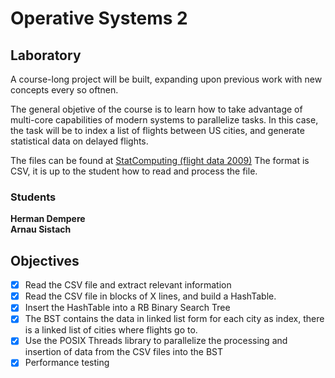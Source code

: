 # Operative Systems 2

## Laboratory

A course-long project will be built, expanding upon previous work with new concepts every so oftnen.

The general objetive of the course is to learn how to take advantage of multi-core capabilities of
modern systems to parallelize tasks. In this case, the task will be to index a list of flights between
US cities, and generate statistical data on delayed flights.

The files can be found at [StatComputing (flight data 2009)](http://stat-computing.org/dataexpo/2009/the-data.html)
The format is CSV, it is up to the student how to read and process the file.

### Students
__Herman Dempere__  
__Arnau Sistach__

## Objectives

- [X] Read the CSV file and extract relevant information
- [X] Read the CSV file in blocks of X lines, and build a HashTable.
- [X] Insert the HashTable into a RB Binary Search Tree
- [X] The BST contains the data in linked list form for each city as index, there is a linked list of cities where
flights go to.
- [X] Use the POSIX Threads library to parallelize the processing and insertion of data from the CSV files into the BST
- [X] Performance testing

